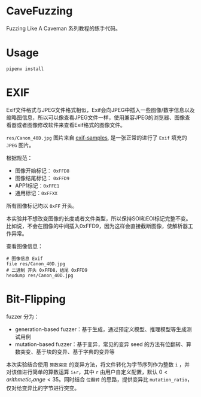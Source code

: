 # CaveFuzzing

Fuzzing Like A Caveman 系列教程的练手代码。

# Usage

```
pipenv install
```

# EXIF

Exif文件格式与JPEG文件格式相似，Exif会向JPEG中插入一些图像/数字信息以及缩略图信息，所以可以像查看JPEG文件一样，使用兼容JPEG的浏览器、图像查看器或者图像修改软件来查看Exif格式的图像文件。

`res/Canon_40D.jpg` 图片来自 [exif-samples](https://github.com/ianare/exif-samples/tree/master/jpg), 是一张正常的进行了 `Exif` 填充的 `JPEG` 图片。

根据规范：
- 图像开始标记： `0xFFD8` 
- 图像结尾标记： `0xFFD9` 
- APP1标记：`0xFFE1`
- 通用标记：`0xFFXX`

所有图像标记均以 `0xFF` 开头。

本实验并不想改变图像的长度或者文件类型，所以保持SOI和EOI标记完整不变。比如说，不会在图像的中间插入0xFFD9，因为这样会直接截断图像，使解析器工作异常。

查看图像信息：

```shell
# 图像信息 Exif
file res/Canon_40D.jpg
# 二进制 开头 0xFFD8，结尾 0xFFD9
hexdump res/Canon_40D.jpg 
```

# Bit-Flipping

fuzzer 分为：
- generation-based fuzzer：基于生成，通过预定义模型、推理模型等生成测试用例
- mutation-based fuzzer：基于变异，常见的变异 seed 的方法有位翻转、算数突变、基于块的变异、基于字典的变异等

本次实验结合使用 `算数突变` 的变异方法，将文件转化为字节序列作为整数 `i` ，并对该值进行简单的算数运算 `i±r`，其中 `r` 由用户自定义配置，默认 $0<arithmetic_range<35$。同时结合 `位翻转` 的思路，提供变异比 `mutation_ratio`，仅对给变异比的字节进行突变。
